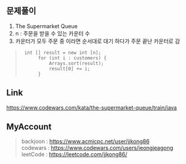 ## 문제풀이
 1. The Supermarket Queue
 2. n : 주문을 받을 수 있는 카운터 수
 3. 카운터가 모두 주문 중 이라면 순서대로 대기 하다가 주문 끝난 카운터로 감
 
> ```
>  int [] result = new int [n];
> 	    for (int i : customers) {
> 	        Arrays.sort(result);
> 	        result[0] += i;
> 	    }
> ```

## Link
https://www.codewars.com/kata/the-supermarket-queue/train/java

## MyAccount

> backjoon : <https://www.acmicpc.net/user/jjkong86>  
> codewars : <https://www.codewars.com/users/jeongjeagong>  
> leetCode : <https://leetcode.com/jjkong86/>
